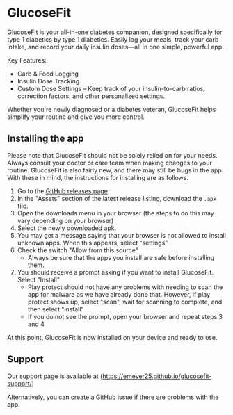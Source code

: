 # GlucoseFit
GlucoseFit is your all-in-one diabetes companion, designed specifically for type 1 diabetics by type 1 diabetics. Easily log your meals, track your carb intake, and record your daily insulin doses—all in one simple, powerful app.

Key Features:
- Carb & Food Logging
- Insulin Dose Tracking
- Custom Dose Settings – Keep track of your insulin-to-carb ratios, correction factors, and other personalized settings.

Whether you're newly diagnosed or a diabetes veteran, GlucoseFit helps simplify your routine and give you more control.

## Installing the app
Please note that GlucoseFit should not be solely relied on for your needs. Always consult your doctor
or care team when making changes to your routine. GlucoseFit is also fairly new, and there may still be
bugs in the app. With these in mind, the instructions for installing are as follows.

1. Go to the [GitHub releases page](https://github.com/crazymisterno/GlucoseFit-Android/releases)
2. In the "Assets" section of the latest release listing, download the `.apk` file.
3. Open the downloads menu in your browser (the steps to do this may vary depending on your browser)
4. Select the newly downloaded apk.
5. You may get a message saying that your browser is not allowed to install unknown apps. When this
appears, select "settings"
6. Check the switch "Allow from this source"
   - Always be sure that the apps you install are safe before installing them.
7. You should receive a prompt asking if you want to install GlucoseFit. Select "Install"
   - Play protect should not have any problems with needing to scan the app for malware as we have already
done that. However, if play protect shows up, select "scan", wait for scanning to complete, and then select "install"
   - If you do not see the prompt, open your browser and repeat steps 3 and 4

At this point, GlucoseFit is now installed on your device and ready to use.

## Support
Our support page is available at (https://emeyer25.github.io/glucosefit-support/)

Alternatively, you can create a GitHub issue if there are problems with the app.
